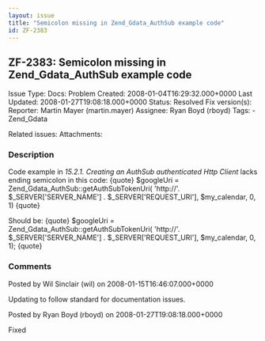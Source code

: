 ```yaml
---
layout: issue
title: "Semicolon missing in Zend_Gdata_AuthSub example code"
id: ZF-2383
---
```


ZF-2383: Semicolon missing in Zend\_Gdata\_AuthSub example code
---------------------------------------------------------------

 Issue Type: Docs: Problem Created: 2008-01-04T16:29:32.000+0000 Last Updated: 2008-01-27T19:08:18.000+0000 Status: Resolved Fix version(s): 
 Reporter:  Martin Mayer (martin.mayer)  Assignee:  Ryan Boyd (rboyd)  Tags: - Zend\_Gdata
 
 Related issues: 
 Attachments: 
### Description

Code example in _15.2.1. Creating an AuthSub authenticated Http Client_ lacks ending semicolon in this code: {quote} $googleUri = Zend\_Gdata\_AuthSub::getAuthSubTokenUri( 'http://'. $\_SERVER['SERVER\_NAME'] . $\_SERVER['REQUEST\_URI'], $my\_calendar, 0, 1) {quote}

Should be: {quote} $googleUri = Zend\_Gdata\_AuthSub::getAuthSubTokenUri( 'http://'. $\_SERVER['SERVER\_NAME'] . $\_SERVER['REQUEST\_URI'], $my\_calendar, 0, 1); {quote}

 

 

### Comments

Posted by Wil Sinclair (wil) on 2008-01-15T16:46:07.000+0000

Updating to follow standard for documentation issues.

 

 

Posted by Ryan Boyd (rboyd) on 2008-01-27T19:08:18.000+0000

Fixed

 

 